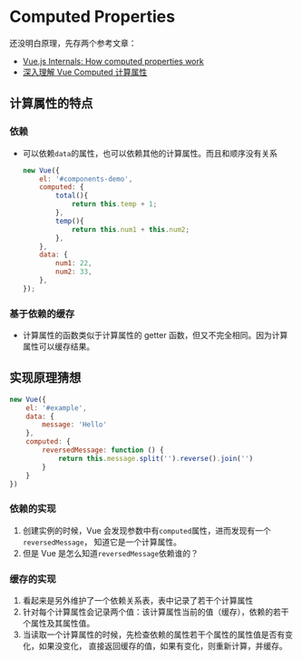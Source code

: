 # Computed Properties

还没明白原理，先存两个参考文章：
* [Vue.js Internals: How computed properties work](https://skyronic.com/blog/vuejs-internals-computed-properties)
* [深入理解 Vue Computed 计算属性](https://segmentfault.com/a/1190000010408657)




## 计算属性的特点
### 依赖
* 可以依赖`data`的属性，也可以依赖其他的计算属性。而且和顺序没有关系
    ```js
    new Vue({
        el: '#components-demo',
        computed: {
            total(){
                return this.temp + 1;
            },
            temp(){
                return this.num1 + this.num2;
            },
        },
        data: {
            num1: 22,
            num2: 33,
        },
    });
    ```

### 基于依赖的缓存
* 计算属性的函数类似于计算属性的 getter 函数，但又不完全相同。因为计算属性可以缓存结果。


## 实现原理猜想
```js
new Vue({
    el: '#example',
    data: {
        message: 'Hello'
    },
    computed: {
        reversedMessage: function () {
            return this.message.split('').reverse().join('')
        }
    }
})
```

### 依赖的实现
1. 创建实例的时候，Vue 会发现参数中有`computed`属性，进而发现有一个`reversedMessage`，
知道它是一个计算属性。
2. 但是 Vue 是怎么知道`reversedMessage`依赖谁的？

### 缓存的实现
1. 看起来是另外维护了一个依赖关系表，表中记录了若干个计算属性
2. 针对每个计算属性会记录两个值：该计算属性当前的值（缓存），依赖的若干个属性及其属性值。
3. 当读取一个计算属性的时候，先检查依赖的属性若干个属性的属性值是否有变化，如果没变化，
直接返回缓存的值，如果有变化，则重新计算，并缓存。
